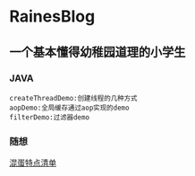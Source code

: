 # RainesBlog
## 一个基本懂得幼稚园道理的小学生
### JAVA
    createThreadDemo:创建线程的几种方式
    aopDemo:全局缓存通过aop实现的demo
    filterDemo:过滤器demo
### 随想
<a href="https://github.com/Xiaolong00/RainesLearn/blob/master/programthink/assholeList.md">混蛋特点清单</a>